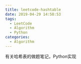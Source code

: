 ```yaml
---
title: leetcode-hashtable
date: 2019-04-29 14:58:53
tags: 
  - LeetCode
  - Algorithm
  - Python
categories:
  - Algorithm
---
```


有关哈希表的做题笔记，Python实现

